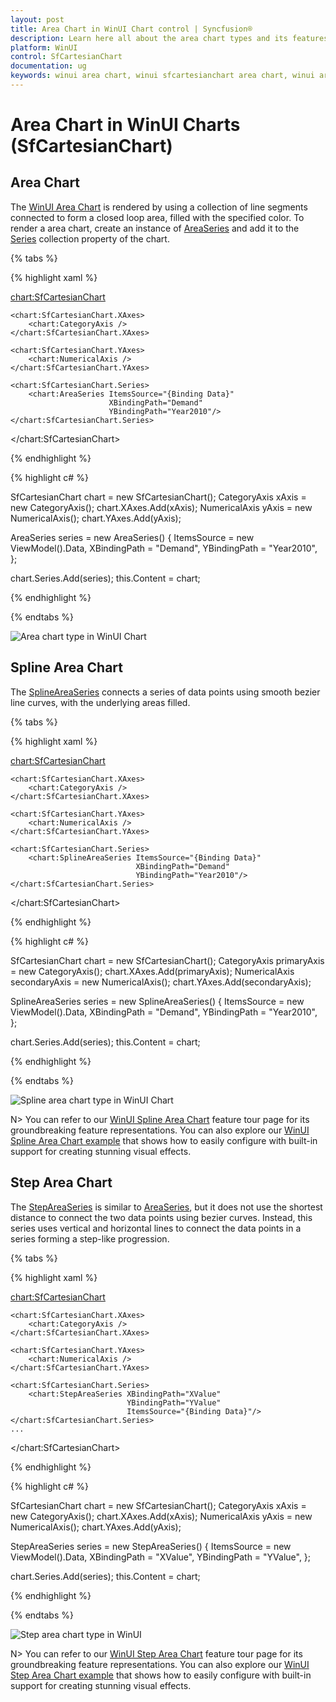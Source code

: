 ```yaml
---
layout: post
title: Area Chart in WinUI Chart control | Syncfusion®
description: Learn here all about the area chart types and its features in Syncfusion® WinUI Chart (SfCartesianChart) control.
platform: WinUI
control: SfCartesianChart
documentation: ug
keywords: winui area chart, winui sfcartesianchart area chart, winui area chart customization, syncfusion winui area chart, winui sfcartesianchart area chart settings.
---
```


# Area Chart in WinUI Charts (SfCartesianChart)

## Area Chart

The [WinUI Area Chart](https://www.syncfusion.com/winui-controls/charts/winui-area-chart) is rendered by using a collection of line segments connected to form a closed loop area, filled with the specified color. To render a area chart, create an instance of [AreaSeries](https://help.syncfusion.com/cr/winui/Syncfusion.UI.Xaml.Charts.AreaSeries.html) and add it to the [Series](https://help.syncfusion.com/cr/winui/Syncfusion.UI.Xaml.Charts.SfCartesianChart.html#Syncfusion_UI_Xaml_Charts_SfCartesianChart_Series) collection property of the chart.

{% tabs %}

{% highlight xaml %}

<chart:SfCartesianChart>
    
    <chart:SfCartesianChart.XAxes>
        <chart:CategoryAxis />
    </chart:SfCartesianChart.XAxes>

    <chart:SfCartesianChart.YAxes>
        <chart:NumericalAxis />
    </chart:SfCartesianChart.YAxes>   

    <chart:SfCartesianChart.Series>
        <chart:AreaSeries ItemsSource="{Binding Data}" 
                          XBindingPath="Demand" 
                          YBindingPath="Year2010"/>  
    </chart:SfCartesianChart.Series>

</chart:SfCartesianChart>

{% endhighlight %}

{% highlight c# %}

SfCartesianChart chart = new SfCartesianChart();
CategoryAxis xAxis = new CategoryAxis();
chart.XAxes.Add(xAxis);
NumericalAxis yAxis = new NumericalAxis();
chart.YAxes.Add(yAxis);

AreaSeries series = new AreaSeries()
{
    ItemsSource = new ViewModel().Data,
    XBindingPath = "Demand",
    YBindingPath = "Year2010",
};

chart.Series.Add(series);
this.Content = chart;

{% endhighlight %}

{% endtabs %}

![Area chart type in WinUI Chart](Chart-types_images/WinUI_area_chart.png)

## Spline Area Chart

The [SplineAreaSeries](https://help.syncfusion.com/cr/winui/Syncfusion.UI.Xaml.Charts.SplineAreaSeries.html) connects a series of data points using smooth bezier line curves, with the underlying areas filled.

{% tabs %}

{% highlight xaml %}

<chart:SfCartesianChart>

    <chart:SfCartesianChart.XAxes>
        <chart:CategoryAxis />
    </chart:SfCartesianChart.XAxes>

    <chart:SfCartesianChart.YAxes>
        <chart:NumericalAxis />
    </chart:SfCartesianChart.YAxes>
            
    <chart:SfCartesianChart.Series>
        <chart:SplineAreaSeries ItemsSource="{Binding Data}" 
                                XBindingPath="Demand" 
                                YBindingPath="Year2010"/>  
    </chart:SfCartesianChart.Series>

</chart:SfCartesianChart>

{% endhighlight %}

{% highlight c# %}

SfCartesianChart chart = new SfCartesianChart();
CategoryAxis primaryAxis = new CategoryAxis();
chart.XAxes.Add(primaryAxis);
NumericalAxis secondaryAxis = new NumericalAxis();
chart.YAxes.Add(secondaryAxis);

SplineAreaSeries series = new SplineAreaSeries()
{
    ItemsSource = new ViewModel().Data,
    XBindingPath = "Demand",
    YBindingPath = "Year2010",
};

chart.Series.Add(series);
this.Content = chart;

{% endhighlight %}

{% endtabs %}

![Spline area chart type in WinUI Chart](Chart-types_images/WinUI_spline_area_chart.png)

N> You can refer to our [WinUI Spline Area Chart](https://www.syncfusion.com/winui-controls/charts/winui-spline-area-chart) feature tour page for its groundbreaking feature representations. You can also explore our [WinUI Spline Area Chart example](https://github.com/syncfusion/winui-demos/tree/master/chart/Views/Cartesian%20Charts/SplineArea) that shows how to easily configure with built-in support for creating stunning visual effects.

## Step Area Chart

The [StepAreaSeries](https://help.syncfusion.com/cr/winui/Syncfusion.UI.Xaml.Charts.StepAreaSeries.html) is similar to [AreaSeries](https://help.syncfusion.com/cr/winui/Syncfusion.UI.Xaml.Charts.AreaSeries.html), but it does not use the shortest distance to connect the two data points using bezier curves. Instead, this series uses vertical and horizontal lines to connect the data points in a series forming a step-like progression.

{% tabs %}

{% highlight xaml %}

<chart:SfCartesianChart>

    <chart:SfCartesianChart.XAxes>
        <chart:CategoryAxis />
    </chart:SfCartesianChart.XAxes>

    <chart:SfCartesianChart.YAxes>
        <chart:NumericalAxis />
    </chart:SfCartesianChart.YAxes> 

    <chart:SfCartesianChart.Series>
        <chart:StepAreaSeries XBindingPath="XValue" 
                              YBindingPath="YValue" 
                              ItemsSource="{Binding Data}"/> 
    </chart:SfCartesianChart.Series>
    ...
</chart:SfCartesianChart>

{% endhighlight %}

{% highlight c# %}

SfCartesianChart chart = new SfCartesianChart();
CategoryAxis xAxis = new CategoryAxis();
chart.XAxes.Add(xAxis);
NumericalAxis yAxis = new NumericalAxis();
chart.YAxes.Add(yAxis);

StepAreaSeries series = new StepAreaSeries()
{
    ItemsSource = new ViewModel().Data,
    XBindingPath = "XValue",
    YBindingPath = "YValue",
};

chart.Series.Add(series);
this.Content = chart;

{% endhighlight %}

{% endtabs %}

![Step area chart type in WinUI](Chart-types_images/WinUI_step_area_chart.png)

N> You can refer to our [WinUI Step Area Chart](https://www.syncfusion.com/winui-controls/charts/winui-step-area-chart) feature tour page for its groundbreaking feature representations. You can also explore our [WinUI Step Area Chart example](https://github.com/syncfusion/winui-demos/tree/master/chart/Views/Cartesian%20Charts/StepArea) that shows how to easily configure with built-in support for creating stunning visual effects.
